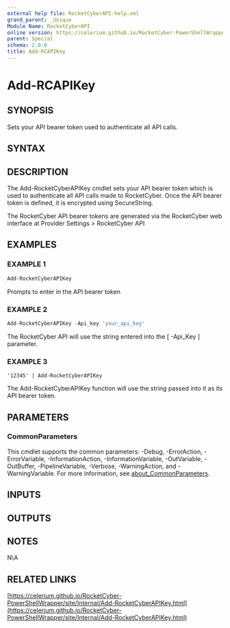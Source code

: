 ```yaml
---
external help file: RocketCyberAPI-help.xml
grand_parent: _Unique
Module Name: RocketCyberAPI
online version: https://celerium.github.io/RocketCyber-PowerShellWrapper/site/_Unique/Add-RCAPIKey.html
parent: Special
schema: 2.0.0
title: Add-RCAPIKey
---
```


# Add-RCAPIKey

## SYNOPSIS
Sets your API bearer token used to authenticate all API calls.

## SYNTAX

## DESCRIPTION
The Add-RocketCyberAPIKey cmdlet sets your API bearer token which is used to
authenticate all API calls made to RocketCyber.
Once the API bearer token is
defined, it is encrypted using SecureString.

The RocketCyber API bearer tokens are generated via the RocketCyber web interface
at Provider Settings \> RocketCyber API

## EXAMPLES

### EXAMPLE 1
```powershell
Add-RocketCyberAPIKey
```

Prompts to enter in the API bearer token

### EXAMPLE 2
```powershell
Add-RocketCyberAPIKey -Api_key 'your_api_key'
```

The RocketCyber API will use the string entered into the \[ -Api_Key \] parameter.

### EXAMPLE 3
```
'12345' | Add-RocketCyberAPIKey
```

The Add-RocketCyberAPIKey function will use the string passed into it as its API bearer token.

## PARAMETERS

### CommonParameters
This cmdlet supports the common parameters: -Debug, -ErrorAction, -ErrorVariable, -InformationAction, -InformationVariable, -OutVariable, -OutBuffer, -PipelineVariable, -Verbose, -WarningAction, and -WarningVariable. For more information, see [about_CommonParameters](http://go.microsoft.com/fwlink/?LinkID=113216).

## INPUTS

## OUTPUTS

## NOTES
N\A

## RELATED LINKS

[https://celerium.github.io/RocketCyber-PowerShellWrapper/site/Internal/Add-RocketCyberAPIKey.html](https://celerium.github.io/RocketCyber-PowerShellWrapper/site/Internal/Add-RocketCyberAPIKey.html)

